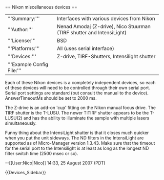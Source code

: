== Nikon miscellaneous devices ==

<table><tr><td>
'''Summary:'''</td><td>Interfaces with various devices from Nikon</td></tr>
<tr><td>'''Author:'''</td><td>Nenad Amodaj (Z-drive), Nico Stuurman (TIRF shutter and IntensiLight)</td></tr>
<tr><td>'''License:'''</td><td>BSD</td></tr> 
<tr><td>'''Platforms:'''</td><td>All (uses serial interface)</td></tr>
<tr><td>'''Devices:'''</td><td>Z-drive, TIRF-Shutters, Intensilight shutter</td></tr>
<tr><td>'''Example Config File:'''</td><td></td></tr>
</table>


Each of these Nikon devices is a completely independent devices, so each of these devices will need to be controlled through their own serial port. Serial port settings are standard (but consult the manual to the device).  AnswerTimeoutMs should be set to 2000 ms.

The Z-drive is an add-on 'cup' fitting on the Nikon manual focus drive. The TIRF shutter is the T-LUSU. The newer TiTIRF shutter appears to be the T-LUSU(2) and has the ability to illuminate the sample with multiple lasers simultaneously.


Funny thing about the IntensiLight shutter is that it closes much quicker when you put the unit sideways.  The ND filters in the IntensiLight are supported as of Micro-Manager version 1.3.43. Make sure that the timeout for the serial port to the Intensilight is at least as long as the longest ND filter switch time (2500 msec or so).

--[[User:Nico|Nico]] 14:33, 25 August 2007 (PDT)

{{Devices_Sidebar}}
